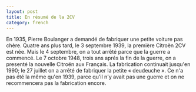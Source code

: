 ```yaml
---
layout: post
title: En résumé de la 2CV
category: french
---
```


En 1935, Pierre Boulanger a demandé de fabriquer une petite voiture pas chère.
Quatre ans plus tard, le 3 septembre 1939, la première Citroën 2CV est née.
Mais le 4 septembre, on a tout arrêté parce que la guerre a commencé.
Le 7 octobre 1948, trois ans aprés la fin de la guerre, on a presenté la
nouvelle Citroën aux Français.
La fabrication continuait jusqu'en 1990; le 27 juillet on a arrêté de fabriquer
la petite &#171;&nbsp;deudeuche&nbsp;&#187;.
Ce n'a pas été la même qu'en 1939, parce qu'il n'y avait pas une guerre et on
ne recommencera pas la fabrication encore.

